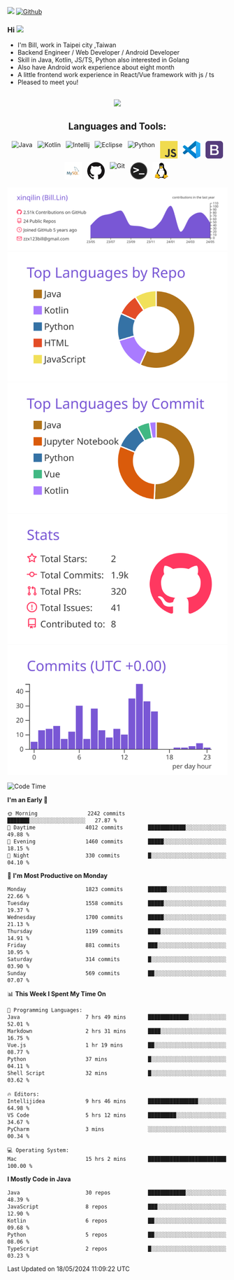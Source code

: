  
![](https://visitor-badge.laobi.icu/badge?page_id=xinqilin.xinqilin)
[![Github](https://img.shields.io/github/followers/xinqilin?label=Follow&style=social)](https://github.com/xinqilin)

### Hi <img src="https://raw.githubusercontent.com/MartinHeinz/MartinHeinz/master/wave.gif" width="35px">

- I'm Bill, work in Taipei city ,Taiwan
- Backend Engineer / Web Developer / Android Developer
- Skill in Java, Kotlin, JS/TS, Python also interested in Golang
- Also have Android work experience about eight month
- A little frontend work experience in React/Vue framework with js / ts
- Pleased to meet you!


<br />

<div align="center">
<img src="https://github-profile-trophy.vercel.app/?username=xinqilin&column=5&margin-w=15&margin-h=15" />

## Languages and Tools:
<p align="center">
<img alt="Java" src="https://raw.githubusercontent.com/jmnote/z-icons/master/svg/java.svg" height="40" style="vertical-align:top; margin:4px">
<img alt="Kotlin" src="https://img.icons8.com/color/48/000000/kotlin.png" height="40" style="vertical-align:top; margin:4px">
<img alt="Intellij" src="https://img.icons8.com/color/48/000000/intellij-idea.png" height="40" style="vertical-align:top; margin:4px"/>
<img alt="Eclipse" src="https://img.icons8.com/ios-filled/50/000000/java-eclipse.png" height="40" style="vertical-align:top; margin:4px"/>
<img alt="Python" height="40" style="vertical-align:top; margin:4px" src="https://cdn.jsdelivr.net/gh/devicons/devicon/icons/python/python-plain.svg" />
<img alt="Javascript" src="https://raw.githubusercontent.com/github/explore/80688e429a7d4ef2fca1e82350fe8e3517d3494d/topics/javascript/javascript.png" height="40" style="vertical-align:top; margin:4px">
<img alt="VS Code" src="https://raw.githubusercontent.com/github/explore/80688e429a7d4ef2fca1e82350fe8e3517d3494d/topics/visual-studio-code/visual-studio-code.png"  height="40" style="vertical-align:top; margin:4px">
<img alt="Bootstrap"  src="https://raw.githubusercontent.com/github/explore/80688e429a7d4ef2fca1e82350fe8e3517d3494d/topics/bootstrap/bootstrap.png" height="40" style="vertical-align:top; margin:4px">
<img alt="MySQL"src="https://raw.githubusercontent.com/github/explore/80688e429a7d4ef2fca1e82350fe8e3517d3494d/topics/mysql/mysql.png" height="40" style="vertical-align:top; margin:4px">
<img alt="Github" src="https://raw.githubusercontent.com/github/explore/78df643247d429f6cc873026c0622819ad797942/topics/github/github.png" height="40" style="vertical-align:top; margin:4px">

<img alt="Git" src="https://raw.githubusercontent.com/jmnote/z-icons/master/svg/git.svg" height="40" style="vertical-align:top; margin:4px">
<img alt="Terminal" src="https://raw.githubusercontent.com/github/explore/80688e429a7d4ef2fca1e82350fe8e3517d3494d/topics/terminal/terminal.png" height="40" style="vertical-align:top; margin:4px">
<img alt="Linux" src="https://raw.githubusercontent.com/github/explore/80688e429a7d4ef2fca1e82350fe8e3517d3494d/topics/linux/linux.png" height="40" style="vertical-align:top; margin:4px" alt="Windows" height="40" style="vertical-align:top; margin:4px">
</p>

<!-- <p align="center"><img  src="https://leetcode.card.workers.dev/?username=xinqilin&theme=auto" alt="xinqilin-leetcode" /></p> -->

<!-- <div width="100%">   
 <a href="https://readme-stats-cfgj2cxdy.vercel.app/api?username=xinqilin&count_private=true&show_icons=true&theme=algolia">
   <img  align="left" src="https://github-readme-stats.vercel.app/api?username=xinqilin&show_icons=true&theme=algolia&card_width=4" width="400"/>
 </a>
 <a href="https://readme-stats-cfgj2cxdy.vercel.app/api/top-langs/?username=xinqilin&hide=php,html,css&theme=algolia">
  <img  align="right" src="https://github-readme-stats.vercel.app/api/top-langs/?username=xinqilin&hide=html,css&theme=algolia&langs_count=10&layout=compact" />
 </a>
</div> -->

[![](https://raw.githubusercontent.com/xinqilin/xinqilin/master/profile-summary-card-output/buefy/0-profile-details.svg)](https://github.com/vn7n24fzkq/github-profile-summary-cards)
[![](https://raw.githubusercontent.com/xinqilin/xinqilin/master/profile-summary-card-output/buefy/1-repos-per-language.svg)](https://github.com/vn7n24fzkq/github-profile-summary-cards) 
[![](https://raw.githubusercontent.com/xinqilin/xinqilin/master/profile-summary-card-output/buefy/2-most-commit-language.svg)](https://github.com/vn7n24fzkq/github-profile-summary-cards)
[![](https://raw.githubusercontent.com/xinqilin/xinqilin/master/profile-summary-card-output/buefy/3-stats.svg)](https://github.com/vn7n24fzkq/github-profile-summary-cards) 
[![](https://raw.githubusercontent.com/xinqilin/xinqilin/master/profile-summary-card-output/buefy/4-productive-time.svg)](https://github.com/vn7n24fzkq/github-profile-summary-cards)

</div>
 
<!--START_SECTION:waka-->
![Code Time](http://img.shields.io/badge/Code%20Time-2%2C709%20hrs%2018%20mins-blue)

**I'm an Early 🐤** 

```text
🌞 Morning                2242 commits        ███████░░░░░░░░░░░░░░░░░░   27.87 % 
🌆 Daytime                4012 commits        ████████████░░░░░░░░░░░░░   49.88 % 
🌃 Evening                1460 commits        █████░░░░░░░░░░░░░░░░░░░░   18.15 % 
🌙 Night                  330 commits         █░░░░░░░░░░░░░░░░░░░░░░░░   04.10 % 
```
📅 **I'm Most Productive on Monday** 

```text
Monday                   1823 commits        ██████░░░░░░░░░░░░░░░░░░░   22.66 % 
Tuesday                  1558 commits        █████░░░░░░░░░░░░░░░░░░░░   19.37 % 
Wednesday                1700 commits        █████░░░░░░░░░░░░░░░░░░░░   21.13 % 
Thursday                 1199 commits        ████░░░░░░░░░░░░░░░░░░░░░   14.91 % 
Friday                   881 commits         ███░░░░░░░░░░░░░░░░░░░░░░   10.95 % 
Saturday                 314 commits         █░░░░░░░░░░░░░░░░░░░░░░░░   03.90 % 
Sunday                   569 commits         ██░░░░░░░░░░░░░░░░░░░░░░░   07.07 % 
```


📊 **This Week I Spent My Time On** 

```text
💬 Programming Languages: 
Java                     7 hrs 49 mins       █████████████░░░░░░░░░░░░   52.01 % 
Markdown                 2 hrs 31 mins       ████░░░░░░░░░░░░░░░░░░░░░   16.75 % 
Vue.js                   1 hr 19 mins        ██░░░░░░░░░░░░░░░░░░░░░░░   08.77 % 
Python                   37 mins             █░░░░░░░░░░░░░░░░░░░░░░░░   04.11 % 
Shell Script             32 mins             █░░░░░░░░░░░░░░░░░░░░░░░░   03.62 % 

🔥 Editors: 
Intellijidea             9 hrs 46 mins       ████████████████░░░░░░░░░   64.98 % 
VS Code                  5 hrs 12 mins       █████████░░░░░░░░░░░░░░░░   34.67 % 
PyCharm                  3 mins              ░░░░░░░░░░░░░░░░░░░░░░░░░   00.34 % 

💻 Operating System: 
Mac                      15 hrs 2 mins       █████████████████████████   100.00 % 
```

**I Mostly Code in Java** 

```text
Java                     30 repos            ████████████░░░░░░░░░░░░░   48.39 % 
JavaScript               8 repos             ███░░░░░░░░░░░░░░░░░░░░░░   12.90 % 
Kotlin                   6 repos             ██░░░░░░░░░░░░░░░░░░░░░░░   09.68 % 
Python                   5 repos             ██░░░░░░░░░░░░░░░░░░░░░░░   08.06 % 
TypeScript               2 repos             █░░░░░░░░░░░░░░░░░░░░░░░░   03.23 % 
```




 Last Updated on 18/05/2024 11:09:22 UTC
<!--END_SECTION:waka-->
 
 
<!-- <img src="https://wakatime.com/share/@abb22933-8532-4f24-8a13-e9e97bfee0f0/e937d23b-e152-4ff2-8509-e5b981912493.svg"  alt="Coding Chart" style="border-radius: 10px;border: solid 10px;" /> -->


